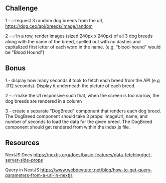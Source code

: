
## Challenge

1 - :white_check_mark:request 3 random dog breeds from the url, https://dog.ceo/api/breeds/image/random

2 - :white_check_mark:In a row, render images (sized 240px x 240px) of all 3 dog breeds along with the name of the breed, spelled out with no dashes and capitalized first letter of each word in the name. (e.g. "blood-hound" would be "Blood Hound")

## Bonus

1 - display how many seconds it took to fetch each breed from the API (e.g .012 seconds).  Display it underneath the picture of each breed.

2 - :white_check_mark:make the UI responsive such that, when the screen is too narrow, the dog breeds are rendered in a column

3 - create a separate "DogBreed" component that renders each dog breed.  The DogBreed component should take 3 props: imageUrl, name, and number of seconds to load the data for the given breed. The DogBreed component should get rendered from within the index.js file.

## Resources

NextJS Docs
https://nextjs.org/docs/basic-features/data-fetching/get-server-side-props

Query in NextJS
https://www.webdevtutor.net/blog/how-to-get-query-parameters-from-a-url-in-nextjs
